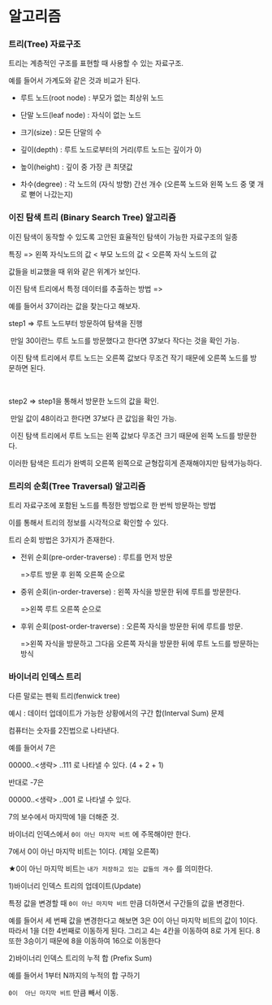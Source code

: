 # 알고리즘

### 트리(Tree) 자료구조



트리는 계층적인 구조를 표현할 때 사용할 수 있는 자료구조.

예를 들어서 가계도와 같은 것과 비교가 된다.



- 루트 노드(root node) : 부모가 없는 최상위 노드

- 단말 노드(leaf node) : 자식이 없는 노드
- 크기(size) : 모든 단말의 수
- 깊이(depth) : 루트 노드로부터의 거리(루트 노드는 깊이가 0)
- 높이(height) : 깊이 중 가장 큰 최댓값
- 차수(degree) : 각 노드의 (자식 방향) 간선 개수 (오른쪽 노드와 왼쪽 노드 중 몇 개로 뻗어 나갔는지)



### 이진 탐색 트리 (Binary Search Tree) 알고리즘



이진 탐색이 동작할 수 있도록 고안된 효율적인 탐색이 가능한 자료구조의 일종



특징 => 왼쪽 자식노드의 값 < 부모 노드의 값 < 오른쪽 자식 노드의 값

값들을 비교했을 때 위와 같은 위계가 보인다.



이진 탐색 트리에서 특정 데이터를 추출하는 방법 =>

예를 들어서 37이라는 값을 찾는다고 해보자.



step1 => 루트 노드부터 방문하여 탐색을 진행

​				만일 30이란느 루트 노드를 방문했다고 한다면 37보다 작다는 것을 확인 가능.

​				이진 탐색 트리에서 루트 노드는 오른쪽 값보다 무조건 작기 때문에 오른쪽 노드를 방				문하면 된다.

​				

step2 => step1을 통해서 방문한 노드의 값을 확인.

​				만일 값이 48이라고 한다면 37보다 큰 값임을 확인 가능.

​				이진 탐색 트리에서 루트 노드는 왼쪽 값보다 무조건 크기 때문에 왼쪽 노드를 방문한				다.



이러한 탐색은 트리가 완벽히 오른쪽 왼쪽으로 균형잡히게 존재해야지만 탐색가능하다.



### 트리의 순회(Tree Traversal) 알고리즘



트리 자료구조에  포함된 노드를 특정한 방법으로 한 번씩 방문하는 방법



이를 통해서 트리의 정보를 시각적으로 확인할 수 있다.



트리 순회 방법은 3가지가 존재한다.



- 전위 순회(pre-order-traverse) : 루트를 먼저 방문

  =>루트 방문 후 왼쪽 오른쪽 순으로

- 중위 순회(in-order-traverse) : 왼쪽 자식을 방문한 뒤에 루트를 방문한다.

  =>왼쪽 루트 오른쪽 순으로

- 후위 순회(post-order-traverse) : 오른쪽 자식을 방문한 뒤에 루트를 방문.

  =>왼쪽 자식을 방문하고 그다음 오른쪽 자식을 방문한 뒤에 루트 노드를 방문하는 방식



### 바이너리 인덱스 트리



다른 말로는 펜윅 트리(fenwick tree)

예시 : 데이터 업데이트가 가능한 상황에서의 구간 합(Interval Sum) 문제



컴퓨터는 숫자를 2진법으로 나타낸다.

예를 들어서 7은

00000..<생략> ..111 로 나타낼 수 있다. (4 + 2 + 1)

반대로 -7은 

00000..<생략> ..001 로 나타낼 수 있다.

7의 보수에서 마지막에 1을 더해준 것.



바이너리 인덱스에서 `0이 아닌 마지막 비트` 에 주목해야만 한다.

7에서 0이 아닌 마지막 비트는 1이다. (제일 오른쪽)

★0이 아닌 마지막 비트는 `내가 저장하고 있는 값들의 개수` 를 의미한다.



1)바이너리 인덱스 트리의 업데이트(Update)



특정 값을 변경할 때 `0이 아닌 마지막 비트` 만큼 더하면서 구간들의 값을 변경한다.

예를 들어서 세 번째 값을 변경한다고 해보면 3은 0이 아닌 마지막 비트의 값이 1이다. 따라서 1을 더한 4번째로 이동하게 된다. 그리고 4는 4칸을 이동하여 8로 가게 된다. 8또한 3승이기 때문에 8을 이동하여 16으로 이동한다



2)바이너리 인덱스 트리의 누적 합 (Prefix Sum)



예를 들어서 1부터 N까지의 누적의 합 구하기

`0이  아닌 마지막 비트` 만큼 빼서 이동.





